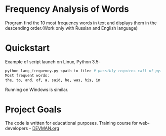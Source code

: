 # Frequency Analysis of Words

Program find the 10 most frequency words in text and displays them in the descending order.(Work only with Russian and English language)

# Quickstart

Example of script launch on Linux, Python 3.5:

```bash
python lang_frequency.py <path to file> # possibly requires call of python3
Most frequent words:
the, to, and, of, a, said, he, was, his, in
```

Running on Windows is similar.

# Project Goals

The code is written for educational purposes. Training course for web-developers - [DEVMAN.org](https://devman.org)
